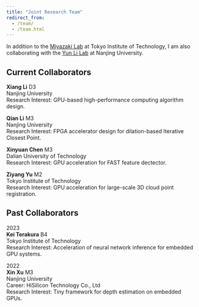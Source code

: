 ```yaml
---
title: "Joint Research Team"
redirect_from: 
  - /team/
  - /team.html
---
```


In addition to the [Miyazaki Lab](http://www.lsc.cs.titech.ac.jp/en/) at Tokyo Institute of Technology, I am also
collaborating with the [Yun Li Lab](https://www.yunligroup.org/) at Nanjing University.

## Current Collaborators

**Xiang Li**	D3<br />
Nanjing University<br />
Research Interest: GPU-based high-performance computing algorithm design.

**Qian Li**	M3<br />
Nanjing University<br />
Research Interest: FPGA accelerator design for dilation-based Iterative Closest Point.

**Xinyuan Chen** M3<br />
Dalian University of Technology<br />
Research Interest: GPU acceleration for FAST feature dectector.

**Ziyang Yu**	M2<br />
Tokyo Institute of Technology<br />
Research Interest: GPU acceleration for large-scale 3D cloud point registration.


## Past Collaborators

2023<br />
**Kei Terakura**	B4<br />
Tokyo Institute of Technology<br />
Research Interest: Acceleration of neural network inference for embedded GPU systems.

2022<br />
**Xin Xu**	M3<br />
Nanjing University<br />
Career: HiSilicon Technology Co., Ltd<br />
Research Interest: Tiny framework for depth estimation on embedded GPUs. 

